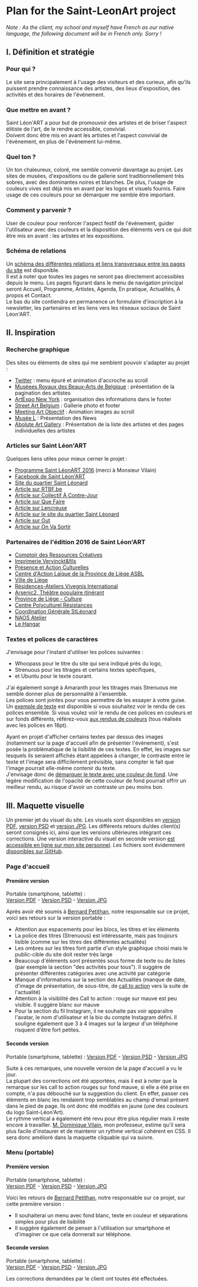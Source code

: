 # Plan for the Saint-LeonArt project

*Note : As the client, my school and myself have French as our native language, the following document will be in French only. Sorry !*

## I. Définition et stratégie
### Pour qui ?
Le site sera principalement à l'usage des visiteurs et des curieux, afin qu'ils puissent prendre connaissance des artistes, des lieux d'exposition, des activités et des horaires de l'événement.
### Que mettre en avant ?
Saint Léon'ART a pour but de promouvoir des artistes et de briser l'aspect élitiste de l'art, de le rendre accessible, convivial.  
Doivent donc être mis en avant les artistes et l'aspect convivial de l'événement, en plus de l'événement lui-même.
### Quel ton ?
Un ton chaleureux, coloré, me semble convenir davantage au projet. Les sites de musées, d'expositions ou de gallerie sont traditionnellement très sobres, avec des dominantes noires et blanches. De plus, l'usage de couleurs vives est déjà mis en avant par les logos et visuels fournis. Faire usage de ces couleurs pour se démarquer me semble être important.
### Comment y parvenir ?
User de couleur pour renforcer l'aspect festif de l'événement, guider l'utilisateur avec des couleurs et la disposition des éléments vers ce qui doit être mis en avant : les artistes et les expositions.
### Schéma de relations
Un [schéma des différentes relations et liens transversaux entre les pages du site](https://github.com/TanguyScholtes/Saint-LeonArt/blob/master/plan/relations%20scheme.pdf) est disponible.  
Il est à noter que toutes les pages ne seront pas directement accessibles depuis le menu. Les pages figurant dans le menu de navigation principal seront Accueil, Programme, Artistes, Agenda, En pratique, Actualités, À propos et Contact.  
Le bas du site contiendra en permanence un formulaire d'inscription à la newsletter, les partenaires et les liens vers les réseaux sociaux de Saint Léon'ART.

## II. Inspiration
### Recherche graphique
Des sites ou éléments de sites qui me semblent pouvoir s'adapter au projet :
- [Twitter](https://twitter.com/?lang=fr) : menu épuré et animation d'accroche au scroll
- [Muséees Royaux des Beaux-Arts de Belgique](https://www.fine-arts-museum.be/fr/la-collection) : présentation de la pagination des artistes
- [ArtExpo New York](http://artexponewyork.com/) : organisation des informations dans le footer
- [Street Art Belgium](http://www.streetartbelgium.com/) : Gallerie photo et footer
- [Meeting Art Objectif](http://meetingartobjectif.com/) : Animation images au scroll
- [Musée L](http://www.museel.be/en) : Présentation des News
- [Abolute Art Gallery](http://www.absoluteartgallery.com/fr/Artists) : Présentation de la liste des artistes et des pages individuelles des artistes

### Articles sur Saint Léon'ART
Quelques liens utiles pour mieux cerner le projet :
- [Programme Saint LéonART 2016](https://www.dropbox.com/s/rsp1zhll9u8amtt/138_saint_leonart_programme_6.pdf) (merci à Monsieur Vilain)
- [Facebook de Saint Léon'ART](https://www.facebook.com/Saint.Leon.Art/)
- [Site du quartier Saint Léonard](http://www.saint-leonard.be/)  
- [Article sur RTBF.be](https://www.rtbf.be/info/regions/liege/detail_liege-saint-leon-art-un-parcours-artistique-melant-artistes-et-habitants-du-quartier?id=9385430)
- [Article sur Collectif À Contre-Jour](https://collectifacontrejour.be/news/saint-leon-art-2016)
- [Article sur Que Faire](https://www.quefaire.be/saint-leon-art-parcours-720481.shtml)
- [Article sur Lencreuse](https://lencreuse.be/coordination/saint-leonart/)
- [Article sur le site du quartier Saint Léonard](http://www.saint-leonard.be/2017/09/15/saint-leonart-projet/)
- [Article sur Out](https://www.out.be/fr/evenements/422548/saint-leon-art/)
- [Article sur On Va Sortir](http://liege.onvasortir.com/saint-leon-039art-ca-s-039etoffe-777641.html)

### Partenaires de l'édition 2016 de Saint Léon'ART
- [Comptoir des Ressources Créatives](http://www.comptoirdesressourcescreatives.be/)
- [Imprimerie Vervinckt&fils](http://www.vervinckt.com/)
- [Présence et Action Culturelles](http://www.pac-g.be/)
- [Centre d'Action Laïque de la Province de Liège ASBL](http://www.calliege.be/)
- [Ville de Liège](http://www.liege.be/)
- [Résidences-Ateliers Vivegnis International](https://www.ravi-liege.eu/)
- [Arsenic2, Théâtre populaire itinérant](https://www.arsenic2.org/)
- [Province de Liège - Culture](http://www.provincedeliege.be/fr/orientation/13)
- [Centre Polyculturel Résistances](http://www.cpcr.be/)
- [Coordination Générale StLéonard](http://www.cgsl.be/)
- [NAOS Atelier](https://naos-atelier.be/)
- [Le Hangar](http://lehangar.be/)

### Textes et polices de caractères
J'envisage pour l'instant d'utiliser les polices suivantes :
- Whoopass pour le titre du site qui sera indiqué près du logo,
- Strenuous pour les titrages et certains textes spécifiques,
- et Ubuntu pour le texte courant.

J'ai également songé à Amaranth pour les titrages mais Strenuous me semble donner plus de personnalité à l'ensemble.  
Les polices sont jointes pour vous permettre de les essayer à votre guise. Un [exemple de texte](https://github.com/TanguyScholtes/Saint-LeonArt/blob/master/plan/text%20specimen.pdf) est disponible si vous souhaitez voir le rendu de ces polices ensemble. Si vous voulez voir le rendu de ces polices en couleurs et sur fonds différents, référez-vous [aux rendus de couleurs](https://github.com/TanguyScholtes/Saint-LeonArt/tree/master/plan/fonts-images) (tous réalisés avec les polices en 18pt).

Ayant en projet d'afficher certains textes par dessus des images (notamment sur la page d'accueil afin de présenter l'événement), s'est posée la problématique de la lisibilité de ces textes. En effet, les images sur lesquels ils seraient affichés étant appelées à changer, le contraste entre le texte et l'image sera difficilement prévisible, sans compter le fait que l'image pourrait elle-même contenir du texte.  
J'envisage donc de [démarquer le texte avec une couleur de fond](https://github.com/TanguyScholtes/Saint-LeonArt/blob/master/plan/text%20over%20image.pdf). Une légère modification de l'opacité de cette couleur de fond pourrait offrir un meilleur rendu, au risque d'avoir un contraste un peu moins bon.

## III. Maquette visuelle
Un premier jet du visuel du site. Les visuels sont disponibles en [version PDF](https://github.com/TanguyScholtes/Saint-LeonArt/blob/master/plan/visual-mockup/), [version PSD](https://github.com/TanguyScholtes/Saint-LeonArt/blob/master/plan/visual-mockup/work-files) et [version JPG](https://github.com/TanguyScholtes/Saint-LeonArt/blob/master/plan/visual-mockup/jpg-files). Les différents retours du/des client(s) seront consignés ici, ainsi que les versions ultérieures intégrant ces corrections.
Une version interactive du visuel en seconde version [est accessible en ligne sur mon site personnel](http://tanguyscholtes.be/saint-leonart/). Les fichiers sont évidemment [disponibles sur GitHub](https://github.com/TanguyScholtes/Saint-LeonArt/blob/master/plan/visual-mockup/click-model).
### Page d'accueil
#### Première version
Portable (smartphone, tablette) :  
[Version PDF](https://github.com/TanguyScholtes/Saint-LeonArt/blob/master/plan/visual-mockup/accueil-portable.pdf) - [Version PSD](https://github.com/TanguyScholtes/Saint-LeonArt/blob/master/plan/visual-mockup/work-files/accueil-portable.psd) - [Version JPG](https://github.com/TanguyScholtes/Saint-LeonArt/blob/master/plan/visual-mockup/jpg-files/accueil-portable.jpg)

Après avoir été soumis à [Bernard Petithan](mailto:bernard@lencreuse.be), notre responsable sur ce projet, voici ses retours sur la version portable :
- Attention aux espacements pour les blocs, les titres et les éléments
- La police des titres (Strenuous) est intéressante, mais pas toujours lisible (comme sur les titres des différentes actualités)
- Les ombres sur les titres font partie d'un style graphique choisi mais le public-cible du site doit rester très large
- Beaucoup d'éléments sont présentés sous forme de texte ou de listes (par exemple la section "des activités pour tous"). Il suggère de présenter différentes catégories avec une activité par catégorie
- Manque d'informations sur la section des Actualités (manque de date, d'image de présentation, de sous-titre, de <a href="https://en.wikipedia.org/wiki/Call_to_action_(marketing)" title="Wikipedia - Call to action (marketing)">call to action</a> vers la suite de l'actualité)
- Attention à la visibilité des Call to action : rouge sur mauve est peu visible. Il suggère blanc sur mauve
- Pour la section du fil Instagram, il ne souhaite pas voir apparaître l'avatar, le nom d'utilisateur et la bio du compte Instagram défini. Il souligne également que 3 à 4 images sur la largeur d'un téléphone risquent d'être fort petites.

#### Seconde version
Portable (smartphone, tablette) :
[Version PDF](https://github.com/TanguyScholtes/Saint-LeonArt/blob/master/plan/visual-mockup/accueil-portable_v2.pdf) - [Version PSD](https://github.com/TanguyScholtes/Saint-LeonArt/blob/master/plan/visual-mockup/work-files/accueil-portable_v2.psd) - [Version JPG](https://github.com/TanguyScholtes/Saint-LeonArt/blob/master/plan/visual-mockup/jpg-files/accueil-portable_v2.jpg)

Suite à ces remarques, une nouvelle version de la page d'accueil a vu le jour.  
La plupart des corrections ont été apportées, mais il est à noter que la remarque sur les call to action rouges sur fond mauve, si elle a été prise en compte, n'a pas débouché sur la suggestion du client. En effet, passer ces éléments en blanc les rendaient trop semblables au champ d'email présent dans le pied de page. Ils ont donc été modifiés en jaune (une des couleurs du logo Saint-Léon'Art).  
Le rythme vertical a également été revu pour être plus régulier mais il reste encore à travailler. [M. Dominique Vilain](https://github.com/dominiquevilain), mon professeur, estime qu'il sera plus facile d'instaurer et de maintenir un rythme vertical cohérent en CSS. Il sera donc amélioré dans la maquette cliquable qui va suivre.

### Menu (portable)
#### Première version
Portable (smartphone, tablette) :  
[Version PDF](https://github.com/TanguyScholtes/Saint-LeonArt/blob/master/plan/visual-mockup/menu-toggle.pdf) - [Version PSD](https://github.com/TanguyScholtes/Saint-LeonArt/blob/master/plan/visual-mockup/work-files/menu-toggle.psd) - [Version JPG](https://github.com/TanguyScholtes/Saint-LeonArt/blob/master/plan/visual-mockup/jpg-files/menu-toggle.jpg)

Voici les retours de [Bernard Petithan](mailto:bernard@lencreuse.be), notre responsable sur ce projet, sur cette première version :
- Il souhaiterai un menu avec fond blanc, texte en couleur et séparations simples pour plus de lisibilité
- Il suggère également de penser à l'utilisation sur smartphone et d'imaginer ce que cela donnerait sur téléphone.

#### Seconde version
Portable (smartphone, tablette) :  
[Version PDF](https://github.com/TanguyScholtes/Saint-LeonArt/blob/master/plan/visual-mockup/menu-toggle_v2.pdf) - [Version PSD](https://github.com/TanguyScholtes/Saint-LeonArt/blob/master/plan/visual-mockup/work-files/menu-toggle_v2.psd) - [Version JPG](https://github.com/TanguyScholtes/Saint-LeonArt/blob/master/plan/visual-mockup/jpg-files/menu-toggle_v2.jpg)

Les corrections demandées par le client ont toutes été effectuées.

